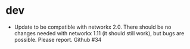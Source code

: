 # dev

- Update to be compatible with networkx 2.0.  There should be no
  changes needed with networkx 1.11 (it should still work), but bugs
  are possible.  Please report.  Github #34
